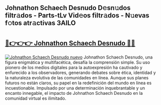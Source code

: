 ## Johnathon Schaech Desnudo D𝚎sn𝚞dos filtr𝚊dos - Parts-tLv Vid𝚎os filtr𝚊dos - N𝚞evas f𝚘tos atr𝚊ctivas 3AlLO

# <h2><a href="http://mb11apv.tromn.icu/?c=Johnathon+Schaech+Desnudo">🔗👉👉👉 Johnathon Schaech Desnudo 🔗🔗</a></h2>

[![Johnathon Schaech Desnudo nuevo](https://i.imgur.com/pEAQMta.gif)](http://mb11apv.tromn.icu/?c=Johnathon+Schaech+Desnudo)
Johnathon Schaech Desnudo, una figura enigmática y multifacética, desafía la comprensión simple. Su uso pionero de los medios digitales para la autoexpresión ha cautivado y enfurecido a los observadores, generando debates sobre ética, identidad y la naturaleza evolutiva de las comunidades en línea. Aunque sus planes futuros no están claros, su papel en la redefinición del mundo en línea es incuestionable. Impulsado por una determinación inquebrantable y un encanto innegable, el impacto de Johnathon Schaech Desnudo en la comunidad virtual es ilimitado.
